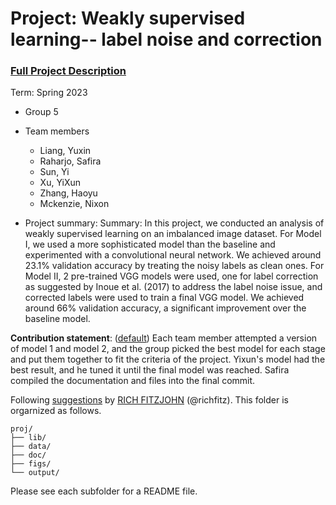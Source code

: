 # Project: Weakly supervised learning-- label noise and correction


### [Full Project Description](doc/project3_desc.md)

Term: Spring 2023

+ Group 5
+ Team members
	+ Liang, Yuxin
	+ Raharjo, Safira
	+ Sun, Yi 
	+ Xu, YiXun
	+ Zhang, Haoyu 
	+ Mckenzie, Nixon

+ Project summary: Summary: In this project, we conducted an analysis of weakly supervised learning on an imbalanced image dataset. For Model I, we used a more sophisticated model than the baseline and experimented with a convolutional neural network. We achieved around 23.1% validation accuracy by treating the noisy labels as clean ones. For Model II, 2 pre-trained VGG models were used, one for label correction as suggested by Inoue et al. (2017) to address the label noise issue, and corrected labels were used to train a final VGG model. We achieved around 66% validation accuracy, a significant improvement over the baseline model.
	

**Contribution statement**: ([default](doc/a_note_on_contributions.md)) Each team member attempted a version of model 1 and model 2, and the group picked the best model for each stage and put them together to fit the criteria of the project. Yixun's model had the best result, and he tuned it until the final model was reached. Safira compiled the documentation and files into the final commit. 

Following [suggestions](http://nicercode.github.io/blog/2013-04-05-projects/) by [RICH FITZJOHN](http://nicercode.github.io/about/#Team) (@richfitz). This folder is orgarnized as follows.

```
proj/
├── lib/
├── data/
├── doc/
├── figs/
└── output/
```

Please see each subfolder for a README file.
